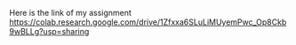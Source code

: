 Here is the link of my assignment https://colab.research.google.com/drive/1Zfxxa6SLuLiMUyemPwc_Op8Ckb9wBLLg?usp=sharing
